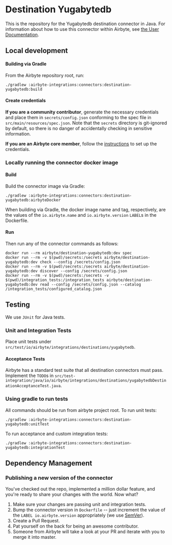 # Destination Yugabytedb

This is the repository for the Yugabytedb destination connector in Java.
For information about how to use this connector within Airbyte, see [the User Documentation](https://docs.airbyte.com/integrations/destinations/yugabytedb).

## Local development

#### Building via Gradle
From the Airbyte repository root, run:
```
./gradlew :airbyte-integrations:connectors:destination-yugabytedb:build
```

#### Create credentials
**If you are a community contributor**, generate the necessary credentials and place them in `secrets/config.json` conforming to the spec file in `src/main/resources/spec.json`.
Note that the `secrets` directory is git-ignored by default, so there is no danger of accidentally checking in sensitive information.

**If you are an Airbyte core member**, follow the [instructions](https://docs.airbyte.com/connector-development#using-credentials-in-ci) to set up the credentials.

### Locally running the connector docker image

#### Build
Build the connector image via Gradle:
```
./gradlew :airbyte-integrations:connectors:destination-yugabytedb:airbyteDocker
```
When building via Gradle, the docker image name and tag, respectively, are the values of the `io.airbyte.name` and `io.airbyte.version` `LABEL`s in
the Dockerfile.

#### Run
Then run any of the connector commands as follows:
```
docker run --rm airbyte/destination-yugabytedb:dev spec
docker run --rm -v $(pwd)/secrets:/secrets airbyte/destination-yugabytedb:dev check --config /secrets/config.json
docker run --rm -v $(pwd)/secrets:/secrets airbyte/destination-yugabytedb:dev discover --config /secrets/config.json
docker run --rm -v $(pwd)/secrets:/secrets -v $(pwd)/integration_tests:/integration_tests airbyte/destination-yugabytedb:dev read --config /secrets/config.json --catalog /integration_tests/configured_catalog.json
```

## Testing
We use `JUnit` for Java tests.

### Unit and Integration Tests
Place unit tests under `src/test/io/airbyte/integrations/destinations/yugabytedb`.

#### Acceptance Tests
Airbyte has a standard test suite that all destination connectors must pass. Implement the `TODO`s in
`src/test-integration/java/io/airbyte/integrations/destinations/yugabytedbDestinationAcceptanceTest.java`.

### Using gradle to run tests
All commands should be run from airbyte project root.
To run unit tests:
```
./gradlew :airbyte-integrations:connectors:destination-yugabytedb:unitTest
```
To run acceptance and custom integration tests:
```
./gradlew :airbyte-integrations:connectors:destination-yugabytedb:integrationTest
```

## Dependency Management

### Publishing a new version of the connector
You've checked out the repo, implemented a million dollar feature, and you're ready to share your changes with the world. Now what?
1. Make sure your changes are passing unit and integration tests.
1. Bump the connector version in `Dockerfile` -- just increment the value of the `LABEL io.airbyte.version` appropriately (we use [SemVer](https://semver.org/)).
1. Create a Pull Request.
1. Pat yourself on the back for being an awesome contributor.
1. Someone from Airbyte will take a look at your PR and iterate with you to merge it into master.
